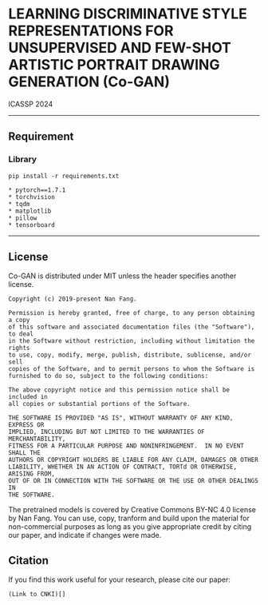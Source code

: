 # LEARNING DISCRIMINATIVE STYLE REPRESENTATIONS FOR UNSUPERVISED AND FEW-SHOT ARTISTIC PORTRAIT DRAWING GENERATION (Co-GAN)

ICASSP 2024



---

## Requirement

### Library

```
pip install -r requirements.txt

* pytorch==1.7.1
* torchvision
* tqdm  
* matplotlib
* pillow  
* tensorboard
```

--- 

## License

Co-GAN is distributed under MIT unless the header specifies another license.

```
Copyright (c) 2019-present Nan Fang.

Permission is hereby granted, free of charge, to any person obtaining a copy
of this software and associated documentation files (the "Software"), to deal
in the Software without restriction, including without limitation the rights
to use, copy, modify, merge, publish, distribute, sublicense, and/or sell
copies of the Software, and to permit persons to whom the Software is
furnished to do so, subject to the following conditions:

The above copyright notice and this permission notice shall be included in
all copies or substantial portions of the Software.

THE SOFTWARE IS PROVIDED "AS IS", WITHOUT WARRANTY OF ANY KIND, EXPRESS OR
IMPLIED, INCLUDING BUT NOT LIMITED TO THE WARRANTIES OF MERCHANTABILITY,
FITNESS FOR A PARTICULAR PURPOSE AND NONINFRINGEMENT.  IN NO EVENT SHALL THE
AUTHORS OR COPYRIGHT HOLDERS BE LIABLE FOR ANY CLAIM, DAMAGES OR OTHER
LIABILITY, WHETHER IN AN ACTION OF CONTRACT, TORTd OR OTHERWISE, ARISING FROM,
OUT OF OR IN CONNECTION WITH THE SOFTWARE OR THE USE OR OTHER DEALINGS IN
THE SOFTWARE.
```

The pretrained models is covered by Creative Commons BY-NC 4.0 license by Nan Fang. You can use, copy, tranform and build upon the material for non-commercial purposes as long as you give appropriate credit by citing our paper, and indicate if changes were made.

## Citation

If you find this work useful for your research, please cite our paper:

```
(Link to CNKI)[]
```
